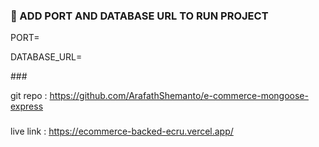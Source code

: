 <h3 align="left">👋 ADD PORT AND DATABASE URL TO RUN PROJECT </h3>

<p align="left">PORT=</p>
<p align="left">DATABASE_URL=</p>
###

git repo  : https://github.com/ArafathShemanto/e-commerce-mongoose-express
### ###
live link : https://ecommerce-backed-ecru.vercel.app/
